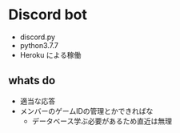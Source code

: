 # Discord bot 
+ discord.py
+ python3.7.7
+ Heroku による稼働
## whats do
+ 適当な応答
+ メンバーのゲームIDの管理とかできればな
  + データベース学ぶ必要があるため直近は無理